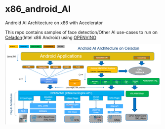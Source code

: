 # x86_android_AI
 Android AI Architecture on x86 with Accelerator
 
 This repo contains samples of face detection/Other AI use-cases  to run on [Celadon](https://01.org/projectceladon/)(Intel x86 Android)
  using [OPENVINO](https://software.intel.com/en-us/openvino-toolkit)
 
![Android AI on x86](/images/android_ai_arch.png)
